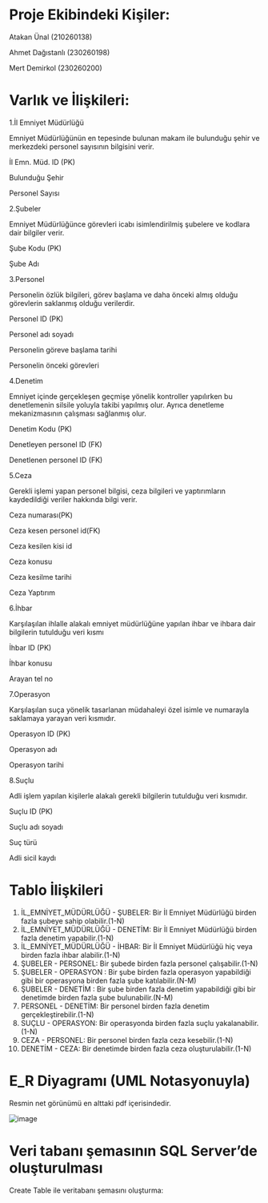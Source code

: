 # Proje Ekibindeki Kişiler:
Atakan Ünal (210260138) 

Ahmet Dağıstanlı (230260198)

Mert Demirkol (230260200) 


# Varlık ve İlişkileri:

1.İl Emniyet Müdürlüğü

Emniyet Müdürlüğünün en tepesinde bulunan makam ile bulunduğu şehir ve merkezdeki personel
sayısının bilgisini verir. 

İl Emn. Müd. ID (PK)

Bulunduğu Şehir

Personel Sayısı

2.Şubeler

Emniyet Müdürlüğünce görevleri icabı isimlendirilmiş şubelere ve kodlara dair bilgiler verir.

Şube Kodu (PK)

Şube Adı

3.Personel

Personelin özlük bilgileri, görev başlama ve daha önceki almış olduğu görevlerin saklanmış olduğu verilerdir.

Personel ID (PK)

Personel adı soyadı

Personelin göreve başlama tarihi

Personelin önceki görevleri

4.Denetim

Emniyet içinde gerçekleşen geçmişe yönelik kontroller yapılırken bu denetlemenin silsile yoluyla takibi yapılmış olur. Ayrıca denetleme mekanizmasının çalışması sağlanmış olur.

Denetim Kodu (PK)

Denetleyen personel ID (FK)

Denetlenen personel ID (FK)

5.Ceza

Gerekli işlemi yapan personel bilgisi, ceza bilgileri ve yaptırımların kaydedildiği veriler hakkında bilgi verir. 

Ceza numarası(PK)

Ceza kesen personel id(FK)

Ceza kesilen kisi id

Ceza konusu

Ceza kesilme tarihi

Ceza Yaptırım

6.İhbar

Karşılaşılan ihlalle alakalı emniyet müdürlüğüne yapılan ihbar ve ihbara dair bilgilerin tutulduğu veri kısmı

İhbar ID (PK)

İhbar konusu

Arayan tel no

7.Operasyon

Karşılaşılan suça yönelik tasarlanan müdahaleyi özel isimle ve numarayla saklamaya yarayan veri kısmıdır.

Operasyon ID (PK)

Operasyon adı

Operasyon tarihi

8.Suçlu

Adli işlem yapılan kişilerle alakalı gerekli bilgilerin tutulduğu veri kısmıdır.

Suçlu ID (PK)

Suçlu adı soyadı

Suç türü

Adli sicil kaydı

# Tablo İlişkileri
1. İL_EMNİYET_MÜDÜRLÜĞÜ - ŞUBELER: Bir İl Emniyet Müdürlüğü birden fazla şubeye sahip olabilir.(1-N)
2. İL_EMNİYET_MÜDÜRLÜĞÜ - DENETİM: Bir İl Emniyet Müdürlüğü birden fazla denetim yapabilir.(1-N)
3. İL_EMNİYET_MÜDÜRLÜĞÜ - İHBAR: Bir İl Emniyet Müdürlüğü hiç veya birden fazla ihbar alabilir.(1-N)
4. ŞUBELER - PERSONEL: Bir şubede birden fazla personel çalışabilir.(1-N)
5. ŞUBELER - OPERASYON : Bir şube birden fazla operasyon yapabildiği gibi bir operasyona birden fazla şube katılabilir.(N-M)
6. ŞUBELER - DENETİM : Bir şube birden fazla denetim yapabildiği gibi bir denetimde birden fazla şube bulunabilir.(N-M)
7. PERSONEL - DENETİM: Bir personel birden fazla denetim gerçekleştirebilir.(1-N)
8. SUÇLU - OPERASYON: Bir operasyonda birden fazla suçlu yakalanabilir.(1-N)
9. CEZA - PERSONEL: Bir personel birden fazla ceza kesebilir.(1-N)
10. DENETİM - CEZA: Bir denetimde birden fazla ceza oluşturulabilir.(1-N)

# E_R Diyagramı (UML Notasyonuyla)

Resmin net görünümü en alttaki pdf içerisindedir.


![image](https://github.com/user-attachments/assets/9296a0eb-88cd-4ba8-ac90-126b40757ca7)


# Veri tabanı şemasının SQL Server’de oluşturulması
Create Table ile veritabanı şemasını oluşturma:




